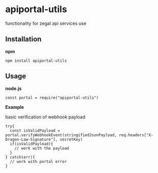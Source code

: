 # apiportal-utils
functionality for zegal api services use

## Installation

**npm**

`npm install apiportal-utils`

## Usage

**node.js**

`const portal = require("apiportal-utils")`

**Example**

basic verification of webhook payload

```
try{
  const isValidPayload = portal.verifyWebhookEvent(stringifiedJsonPayload, req.headers["X-Dragon-Law-Signature"], secretKey)
  if(isValidPayload){
    // work with the payload
  }
} catch(err){
  // work with portal error
}

```

